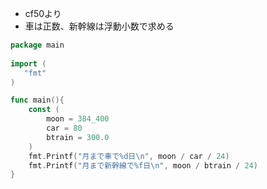 - cf50より
- 車は正数、新幹線は浮動小数で求める
```go
package main
 
import (
   "fmt"
)

func main(){
	const (
		moon = 384_400
		car = 80
		btrain = 300.0
	)
	fmt.Printf("月まで車で%d日\n", moon / car / 24)
	fmt.Printf("月まで新幹線で%f日\n", moon / btrain / 24)
}
```
